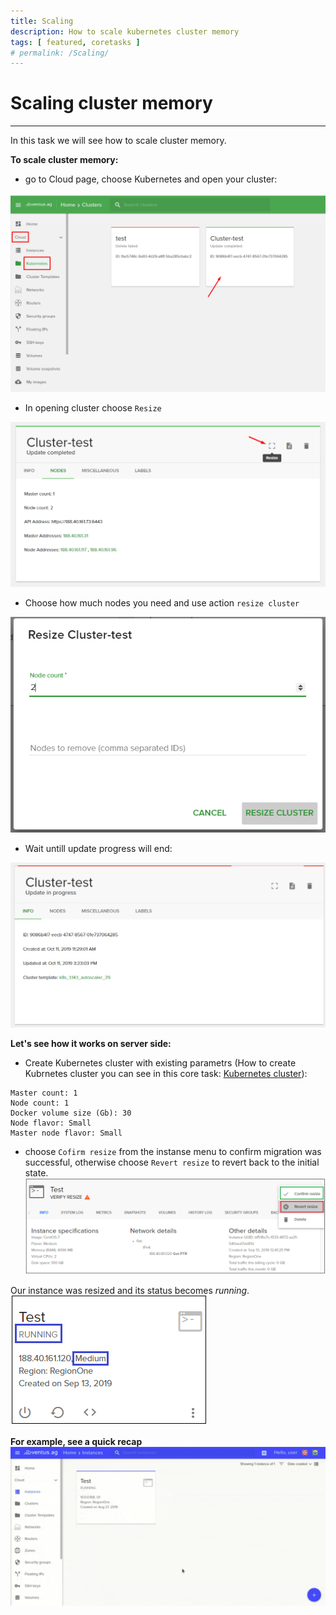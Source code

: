 ```yaml
---
title: Scaling
description: How to scale kubernetes cluster memory 
tags: [ featured, coretasks ]
# permalink: /Scaling/
---
```

# Scaling cluster memory
---

In this task we will see how to scale cluster memory.



**To scale cluster memory:**  
- go to Cloud page, choose Kubernetes and open your cluster:

![](../../assets/img/scaling/choose_cluster.png)   

- In opening cluster choose `Resize`  

![](../../assets/img/scaling/resize_node1.png) 

- Choose how much nodes you need and use action `resize cluster`  

![](../../assets/img/scaling/resize_node.png)  

- Wait untill update progress will end:  

![](../../assets/img/scaling/cluster_update.png)  

 **Let's see how it works on server side:** 

- Create Kubernetes cluster with existing parametrs (How to create Kubrnetes cluster you can see in this core task: <a href="http://docs.ventuscloud.eu/docs/coretasks/Kubernetes">Kubernetes cluster</a>):

```
Master count: 1
Node count: 1
Docker volume size (Gb): 30
Node flavor: Small
Master node flavor: Small
```

- choose `Cofirm resize` from the instanse menu to confirm migration was successful, otherwise choose `Revert resize` to revert back to the initial state.  
![](../../assets/img/resize/resize5.png)    
 
Our instance was resized and its status becomes *running*.  
![](../../assets/img/resize/resize6.png) 

**For example, see a quick recap**
![](../../assets/img/resize/resize.gif)
